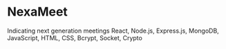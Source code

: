 # NexaMeet
Indicating next generation meetings React, Node.js, Express.js, MongoDB, JavaScript, HTML, CSS, Bcrypt, Socket, Crypto
